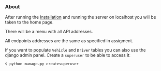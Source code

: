 ### About
After running the <a class="button" href="//github.com/akrvch/yalantis-test-task/blob/master/SETUP.md">Installation</a> and running the server on localhost 
you will be taken to the home page.

There will be a menu with all API addresses.

All endpoints addresses are the same as specified in assigment.

If you want to populate `Vehicle` and `Driver` tables you can also use the django admin panel.
Create a `superuser` to be able to access it:

```bash
$ python manage.py createsuperuser
```